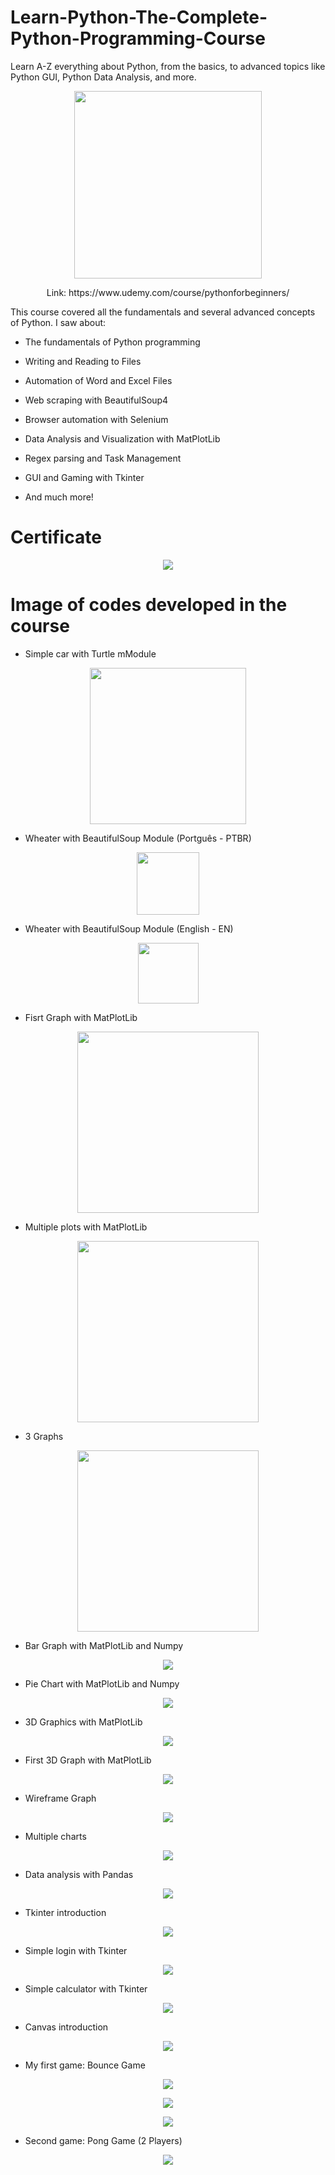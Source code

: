 # Learn-Python-The-Complete-Python-Programming-Course
Learn A-Z everything about Python, from the basics, to advanced topics like Python GUI, Python Data Analysis, and more.


<p align="center">
<img height="300" src="https://user-images.githubusercontent.com/120526082/208517476-e59f9721-62eb-43de-8dbe-39e833842447.png">

<p align="center"> Link: https://www.udemy.com/course/pythonforbeginners/</p>

</p>



This course covered all the fundamentals and several advanced concepts of Python. I saw about:

* The fundamentals of Python programming

* Writing and Reading to Files

* Automation of Word and Excel Files

* Web scraping with BeautifulSoup4

* Browser automation with Selenium

* Data Analysis and Visualization with MatPlotLib

* Regex parsing and Task Management

* GUI and Gaming with Tkinter

* And much more!

# 
# Certificate

<p align="center"> <img src="Learning Python.jpg">

# 
# Image of codes developed in the course
* Simple car with Turtle mModule

<p align="center"><img height="250" src="Section 7 - Python Modules\Turtle Module\simple car.png">

* Wheater with BeautifulSoup Module (Portguês - PTBR)

<p align="center"><img height="100" src="Section 9 - Beautiful Soup HTML Parsing\weather with soup.png">

* Wheater with BeautifulSoup Module (English - EN)

<p align="center"><img height="97" src="Section 9 - Beautiful Soup HTML Parsing\weather with soupEN.png">

* Fisrt Graph with MatPlotLib

<p align="center"><img height="290" src="Section 10 - MatPlotLib and 3D Figures\MathPlotLib\first_graph_1.png">

* Multiple plots with MatPlotLib

<p align="center"><img height="290" src="Section 10 - MatPlotLib and 3D Figures\MathPlotLib\multiple plots.png">

* 3 Graphs 

<p align="center"><img height="290" src="Section 10 - MatPlotLib and 3D Figures\MathPlotLib\3graphs.png">


* Bar Graph with MatPlotLib and Numpy

<p align="center"><img  src="Section 10 - MatPlotLib and 3D Figures\MathPlotLib with Numpy\bar.graph.png">

* Pie Chart with MatPlotLib and Numpy

<p align="center"><img  src="Section 10 - MatPlotLib and 3D Figures\Pie Chart\modfying pie chart.png">

* 3D Graphics with MatPlotLib

<p align="center"><img  src="Section 10 - MatPlotLib and 3D Figures\3D Graphics\Ajusts in 3d bar graph.png">

* First 3D Graph with MatPlotLib

<p align="center"><img  src="Section 10 - MatPlotLib and 3D Figures\3D Graphics\labels sxis.png">

* Wireframe Graph

<p align="center"><img  src="Section 10 - MatPlotLib and 3D Figures\3D Graphics\wireframe graph.png">

* Multiple charts

<p align="center"><img  src="Section 10 - MatPlotLib and 3D Figures\3D Graphics\multiple charts 3d.png">



* Data analysis with Pandas

<p align="center"><img src="Section 11 - Data Analysis with Pandas\prog data analysis.png">


* Tkinter introduction

<p align="center"><img  src="Section 12 - Python GUI with Tkinter\buttons.png">



* Simple login with Tkinter

<p align="center"><img src="Section 12 - Python GUI with Tkinter\simple login.png">


* Simple calculator with Tkinter

<p align="center"><img src="Section 12 - Python GUI with Tkinter\Calculator\simple calculator.png">


* Canvas introduction

<p align="center"><img src="Section 12 - Python GUI with Tkinter\Canvas\canvas intro.png">


* My first game: Bounce Game
<p align="center"><img src="Section 13 - My First Game\bounce intro.png">
<p align="center"><img src="Section 13 - My First Game\bounce game.png">
<p align="center"><img src="Section 13 - My First Game\bounce over.png">

* Second game: Pong Game (2 Players)

<p align="center"><img src="Section 14 - My Second Game\Pong game.png">



